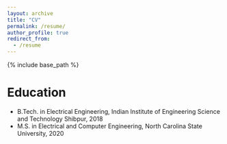```yaml
---
layout: archive
title: "CV"
permalink: /resume/
author_profile: true
redirect_from:
  - /resume
---
```


{% include base_path %}

Education
======
* B.Tech. in Electrical Engineering, Indian Institute of Engineering Science and Technology Shibpur, 2018
* M.S. in Electrical and Computer Engineering, North Carolina State University, 2020


